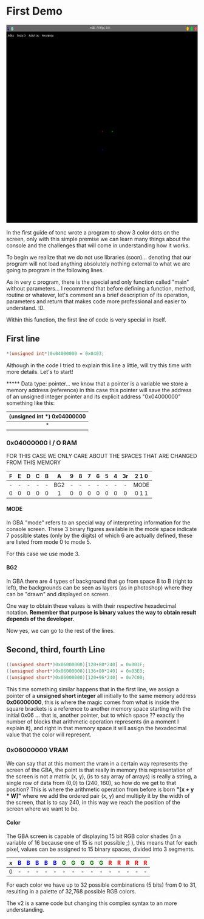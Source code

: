 # First Demo

<img src="./first_demo.png" alt="first demo" width="880" height="520" />

In the first guide of tonc wrote a program to show 3 color dots on the screen, only with this simple premise we can learn many things about the console and the challenges that will come in understanding how it works.

To begin we realize that we do not use libraries (soon)... denoting that our program will not load anything absolutely nothing external to what we are going to program in the following lines.

As in very c program, there is the special and only function called "main" without parameters... I recommend that before defining a function, method, routine or whatever, let's comment an a brief description of its operation, parameters and return that makes code more professional and easier to understand. :D.

Within this function, the first line of code is very special in itself.

## First line

```c
*(unsigned int*)0x04000000 = 0x0403;
```

Although in the code I tried to explain this line a little, will try this time with more details. Let's to start!

***** Data type: pointer... we know that a pointer is a variable we store a memory address (reference) in this case this pointer will save the address of an unsigned integer pointer and its explicit address "0x04000000" something like this:

| (unsigned int *) 0x04000000 |
| :-------------------------: |
|              *              |

### 0x04000000 I / O RAM

FOR THIS CASE WE ONLY CARE ABOUT THE SPACES THAT ARE CHANGED FROM THIS MEMORY

|  F   |  E   |  D   |  C   |  B   |  A   |  9   |  8   |  7   |  6   |  5   |  4   |  3r  | 2 1 0 |
| :--: | :--: | :--: | :--: | :--: | :--: | :--: | :--: | :--: | :--: | :--: | :--: | :--: | :---: |
|  -   |  -   |  -   |  -   |  -   | BG2  |  -   |  -   |  -   |  -   |  -   |  -   |  -   | MODE  |
|  0   |  0   |  0   |  0   |  0   |  1   |  0   |  0   |  0   |  0   |  0   |  0   |  0   | 0 1 1 |

#### MODE

In GBA "mode" refers to an special way of interpreting information for the console screen. These 3 binary figures available in the mode space indicate 7 possible states (only by the digits) of which 6 are actually defined, these are listed from mode 0 to mode 5.

For this case we use mode 3.

#### BG2

In GBA there are 4 types of background that go from space 8 to B (right to left), the backgrounds can be seen as layers (as in photoshop) where they can be "drawn" and displayed on screen.

One way to obtain these values is with their respective hexadecimal notation.
**Remember that purpose is binary values the way to obtain result depends of the developer.**

Now yes, we can go to the rest of the lines.

## Second, third, fourth Line 

```c
((unsigned short*)0x06000000)[120+80*240] = 0x001F;
((unsigned short*)0x06000000)[136+80*240] = 0x03E0;
((unsigned short*)0x06000000)[120+96*240] = 0x7C00;
```

This time something similar happens that in the first line, we assign a pointer of a **unsigned short integer** all initially to the same memory address **0x06000000**, this is where the magic comes from what is inside the square brackets is a reference to another memory space starting with the initial 0x06 ... that is, another pointer, but to which space ?? exactly the number of blocks that arithmetic operation represents (in a moment I explain it), and right in that memory space it will assign the hexadecimal value that the color will represent.

### 0x06000000 VRAM

We can say that at this moment the vram in a certain way represents the screen of the GBA, the point is that really in memory this representation of the screen is not a matrix (x, y), (is to say array of arrays) is really a string, a single row of data from (0,0) to (240, 160), so how do we get to that position? This is where the arithmetic operation from before is born **"[x + y * W]"** where we add the ordered pair (x, y) and multiply it by the width of the screen, that is to say 240, in this way we reach the position of the screen where we want to be.

#### Color

The GBA screen is capable of displaying 15 bit RGB color shades (in a variable of 16 because one of 15 is not possible ;) ), this means that for each pixel, values can be assigned to 15 binary spaces, divided into 3 segments.

|  x   | <span style="color:blue">B</span> | <span style="color:blue">B</span> | <span style="color:blue">B</span> | <span style="color:blue">B</span> | <span style="color:blue">B</span> | <span style="color:GREEN">G</span> | <span style="color:GREEN">G</span> | <span style="color:GREEN">G</span> | <span style="color:GREEN">G</span> | <span style="color:GREEN">G</span> | <span style="color:RED">R</span> | <span style="color:RED">R</span> | <span style="color:RED">R</span> | <span style="color:RED">R</span> | <span style="color:RED">R</span> |
| :--: | :-------------------------------: | :-------------------------------: | :-------------------------------: | :-------------------------------: | :-------------------------------: | :--------------------------------: | :--------------------------------: | :--------------------------------: | :--------------------------------: | :--------------------------------: | :------------------------------: | :------------------------------: | :------------------------------: | :------------------------------: | :------------------------------: |
|  0   |                 -                 |                 -                 |                 -                 |                 -                 |                 -                 |                 -                  |                 -                  |                 -                  |                 -                  |                 -                  |                -                 |                -                 |                -                 |                -                 |                -                 |

For each color we have up to 32 possible combinations (5 bits) from 0 to 31, resulting in a palette of 32,768 possible RGB colors.

The v2 is a same code but changing this complex syntax to an more understanding.